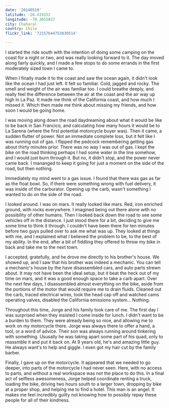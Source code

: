 ```yaml
---
date: '20140519'
latitude: -26.419152
longitude: -70.3055827
city: Chañaral
country: Chile
flickr_link: '72157644753830514'

---
```


I started the ride south with the intention of doing some camping on the coast for a night or two, and was really looking forward to it. The day moved along fairly quickly, and I made a few stops to do some errands in the first moderately sized town I came to.

When I finally made it to the coast and saw the ocean again, it didn't look like the ocean I had just left. It felt so familiar. Cold, jagged and rocky. The smell and weight of the air was familiar too. I could breathe deeply, and really feel the difference between the air at the coast and the air way up high in La Paz. It made me think of the California coast, and how much I missed it. Which then made me think about missing my friends, and how soon I would be going home.

I was moving along down the road daydreaming about what it would be like to be back in San Francico, and calculating how many hours it would be to La Sarena (where the first potential motorcycle buyer was). Then it came, a sudden flutter of power. Not an immediate complete loss, but it felt like I was running out of gas. I flipped the pedcock remembering getting gas about thirty minutes prior. There was no way I was out of gas. I kept the bike on the road thinking perhaps I had some water in the line somehow, and I would just burn through it. But no, it didn't stop, and the power never came back. I mananged to keep it going for just a moment on the side of the road, but then nothing. 

Immediately my mind went to a gas issue. I found that there was gas as far as the float bowl. So, if there were something wrong with fuel delivery, it was inside of the carburator. Opening up the carb, wasn't something I wanted to do on the side of the road. 

I looked around. I was on mars. It really looked like mars. Red, iron enriched ground, with rocks everywhere. I imagined being out there alone with no possibility of other humans. Then I looked back down the road to see some vehicles off in the distance. I just stood there for a bit, deciding to give me some time to think it through. I couldn't have been there for ten minutes before two guys pulled over to ask me what was up. They looked at things with me, and I explained what I believed the problem to be, to the best of my ability. In the end, after a bit of fiddling they offered to throw my bike in back and take me to the next town.

I accepted, gratefully, and he drove me directly to his brother's house. We showed up, and I saw that his brother was indeed a mechanic. You can tell a mechanic's house by the have disassembled cars, and auto parts strewn about. It may not have been the ideal setup, but it beat the heck out of my time on mars, and it was a good enough space to take a carb apart. Over the next few days, I disassembled almost everything on the bike, aside from the portions of the motor that would require me to drain fluids. Cleaned out the carb, traced electrical wires, took the head cap off and watched cams operating valves, disabled the California emissions system... Nothing.

Throughout this time, Jorge and his family took care of me. The first day I was surprised when they insisted I come inside for lunch. I didn't want to be a burden to them. They were already being so nice, and allowing me to work on my motorcycle there. Jorge was always there to offer a hand, a tool, or a word of advice. Their son was always running around tinkering with something. Ususally he was taking apart some part of his quad, only to reassmble it and put it back on. At 9 years old, he's and amazing little guy. He always want's to help and giggle. I even got my hair cut by the family barber.   

Finally, I gave up on the motorcycle. It appeared that we needed to go deeper, into parts of the motorcycle I had never seen. Here, with no access to parts, and without a real workspace was not the place to do this. In a final act of selfless awesomeness, Jorge helped coordinate renting a truck, loading the bike, driving two hours south to a larger town, dropping by bike at a proper shop, and helping me to find a hotel. This man is an angel. It makes me feel incredibly guilty not knowing how to possibly repay these people for all of their kindness. 


